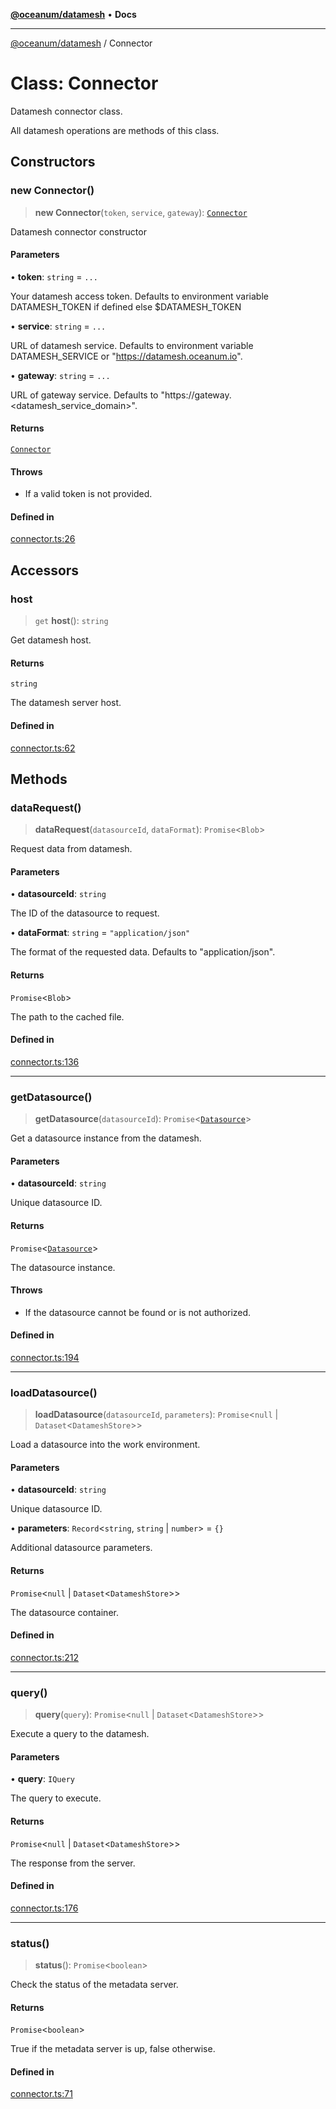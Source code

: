 [**@oceanum/datamesh**](../README.md) • **Docs**

***

[@oceanum/datamesh](../packages.md) / Connector

# Class: Connector

Datamesh connector class.

All datamesh operations are methods of this class.

## Constructors

### new Connector()

> **new Connector**(`token`, `service`, `gateway`): [`Connector`](Connector.md)

Datamesh connector constructor

#### Parameters

• **token**: `string` = `...`

Your datamesh access token. Defaults to environment variable DATAMESH_TOKEN if defined else $DATAMESH_TOKEN

• **service**: `string` = `...`

URL of datamesh service. Defaults to environment variable DATAMESH_SERVICE or "https://datamesh.oceanum.io".

• **gateway**: `string` = `...`

URL of gateway service. Defaults to "https://gateway.<datamesh_service_domain>".

#### Returns

[`Connector`](Connector.md)

#### Throws

- If a valid token is not provided.

#### Defined in

[connector.ts:26](https://github.com/oceanum-io/oceanum-js/blob/9448ff9235fa530de87f8083974fe4591062d735/packages/datamesh/src/lib/connector.ts#L26)

## Accessors

### host

> `get` **host**(): `string`

Get datamesh host.

#### Returns

`string`

The datamesh server host.

#### Defined in

[connector.ts:62](https://github.com/oceanum-io/oceanum-js/blob/9448ff9235fa530de87f8083974fe4591062d735/packages/datamesh/src/lib/connector.ts#L62)

## Methods

### dataRequest()

> **dataRequest**(`datasourceId`, `dataFormat`): `Promise`\<`Blob`\>

Request data from datamesh.

#### Parameters

• **datasourceId**: `string`

The ID of the datasource to request.

• **dataFormat**: `string` = `"application/json"`

The format of the requested data. Defaults to "application/json".

#### Returns

`Promise`\<`Blob`\>

The path to the cached file.

#### Defined in

[connector.ts:136](https://github.com/oceanum-io/oceanum-js/blob/9448ff9235fa530de87f8083974fe4591062d735/packages/datamesh/src/lib/connector.ts#L136)

***

### getDatasource()

> **getDatasource**(`datasourceId`): `Promise`\<[`Datasource`](../type-aliases/Datasource.md)\>

Get a datasource instance from the datamesh.

#### Parameters

• **datasourceId**: `string`

Unique datasource ID.

#### Returns

`Promise`\<[`Datasource`](../type-aliases/Datasource.md)\>

The datasource instance.

#### Throws

- If the datasource cannot be found or is not authorized.

#### Defined in

[connector.ts:194](https://github.com/oceanum-io/oceanum-js/blob/9448ff9235fa530de87f8083974fe4591062d735/packages/datamesh/src/lib/connector.ts#L194)

***

### loadDatasource()

> **loadDatasource**(`datasourceId`, `parameters`): `Promise`\<`null` \| `Dataset`\<`DatameshStore`\>\>

Load a datasource into the work environment.

#### Parameters

• **datasourceId**: `string`

Unique datasource ID.

• **parameters**: `Record`\<`string`, `string` \| `number`\> = `{}`

Additional datasource parameters.

#### Returns

`Promise`\<`null` \| `Dataset`\<`DatameshStore`\>\>

The datasource container.

#### Defined in

[connector.ts:212](https://github.com/oceanum-io/oceanum-js/blob/9448ff9235fa530de87f8083974fe4591062d735/packages/datamesh/src/lib/connector.ts#L212)

***

### query()

> **query**(`query`): `Promise`\<`null` \| `Dataset`\<`DatameshStore`\>\>

Execute a query to the datamesh.

#### Parameters

• **query**: `IQuery`

The query to execute.

#### Returns

`Promise`\<`null` \| `Dataset`\<`DatameshStore`\>\>

The response from the server.

#### Defined in

[connector.ts:176](https://github.com/oceanum-io/oceanum-js/blob/9448ff9235fa530de87f8083974fe4591062d735/packages/datamesh/src/lib/connector.ts#L176)

***

### status()

> **status**(): `Promise`\<`boolean`\>

Check the status of the metadata server.

#### Returns

`Promise`\<`boolean`\>

True if the metadata server is up, false otherwise.

#### Defined in

[connector.ts:71](https://github.com/oceanum-io/oceanum-js/blob/9448ff9235fa530de87f8083974fe4591062d735/packages/datamesh/src/lib/connector.ts#L71)
